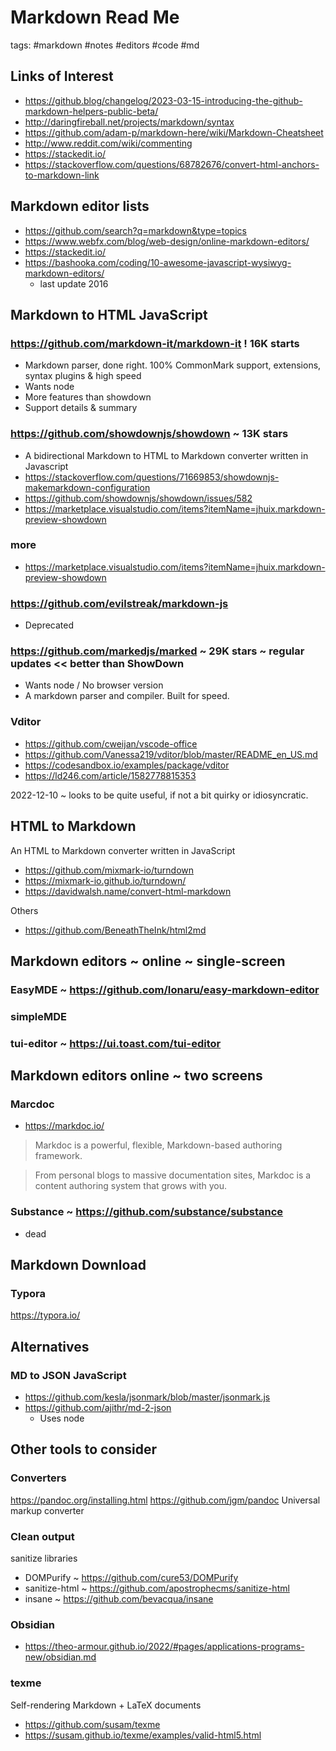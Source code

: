 # Markdown Read Me

tags: #markdown #notes #editors #code #md


## Links of Interest

* https://github.blog/changelog/2023-03-15-introducing-the-github-markdown-helpers-public-beta/
* http://daringfireball.net/projects/markdown/syntax
* https://github.com/adam-p/markdown-here/wiki/Markdown-Cheatsheet
* http://www.reddit.com/wiki/commenting
* https://stackedit.io/
* https://stackoverflow.com/questions/68782676/convert-html-anchors-to-markdown-link


## Markdown editor lists

* https://github.com/search?q=markdown&type=topics
* https://www.webfx.com/blog/web-design/online-markdown-editors/
* https://stackedit.io/
* https://bashooka.com/coding/10-awesome-javascript-wysiwyg-markdown-editors/
  * last update 2016


## Markdown to HTML JavaScript

### https://github.com/markdown-it/markdown-it ! 16K starts

* Markdown parser, done right. 100% CommonMark support, extensions, syntax plugins & high speed
* Wants node
* More features than showdown
* Support details & summary

### https://github.com/showdownjs/showdown ~ 13K stars

* A bidirectional Markdown to HTML to Markdown converter written in Javascript
* https://stackoverflow.com/questions/71669853/showdownjs-makemarkdown-configuration
* https://github.com/showdownjs/showdown/issues/582
* https://marketplace.visualstudio.com/items?itemName=jhuix.markdown-preview-showdown

### more

* https://marketplace.visualstudio.com/items?itemName=jhuix.markdown-preview-showdown

### https://github.com/evilstreak/markdown-js

* Deprecated

### https://github.com/markedjs/marked ~ 29K stars ~ regular updates << better than ShowDown

* Wants node / No browser version
* A markdown parser and compiler. Built for speed.


### Vditor

* https://github.com/cweijan/vscode-office
* https://github.com/Vanessa219/vditor/blob/master/README_en_US.md
* https://codesandbox.io/examples/package/vditor
* https://ld246.com/article/1582778815353

2022-12-10 ~ looks to be quite useful, if not a bit quirky or idiosyncratic.

## HTML to Markdown

An HTML to Markdown converter written in JavaScript
* https://github.com/mixmark-io/turndown
* https://mixmark-io.github.io/turndown/
* https://davidwalsh.name/convert-html-markdown

Others

* https://github.com/BeneathTheInk/html2md



## Markdown editors ~ online ~ single-screen

### EasyMDE ~ https://github.com/Ionaru/easy-markdown-editor

### simpleMDE

### tui-editor ~ https://ui.toast.com/tui-editor


## Markdown editors online ~ two screens

### Marcdoc

* https://markdoc.io/

> Markdoc is a powerful, flexible, Markdown-based authoring framework.

> From personal blogs to massive documentation sites, Markdoc is a content authoring system that grows with you.


### Substance ~ https://github.com/substance/substance

* dead


## Markdown Download

### Typora

https://typora.io/




## Alternatives


### MD to JSON JavaScript

* https://github.com/kesla/jsonmark/blob/master/jsonmark.js
* https://github.com/ajithr/md-2-json
  * Uses node

## Other tools to consider

### Converters

https://pandoc.org/installing.html
https://github.com/jgm/pandoc
Universal markup converter

### Clean output

sanitize libraries

* DOMPurify ~ https://github.com/cure53/DOMPurify
* sanitize-html ~ https://github.com/apostrophecms/sanitize-html
* insane ~ https://github.com/bevacqua/insane

### Obsidian

* https://theo-armour.github.io/2022/#pages/applications-programs-new/obsidian.md

### texme

Self-rendering Markdown + LaTeX documents

* https://github.com/susam/texme
* https://susam.github.io/texme/examples/valid-html5.html

